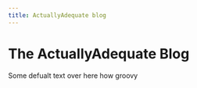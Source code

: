 ```yaml
---
title: ActuallyAdequate blog
---
```

# The ActuallyAdequate Blog
Some defualt text over here how groovy
